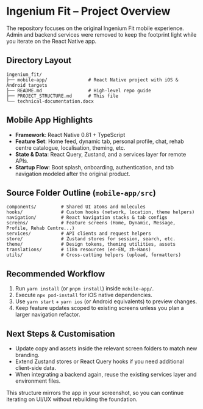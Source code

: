 # Ingenium Fit – Project Overview

The repository focuses on the original Ingenium Fit mobile experience. Admin and backend services were removed to keep the footprint light while you iterate on the React Native app.

## Directory Layout
```
ingenium_fit/
├── mobile-app/               # React Native project with iOS & Android targets
├── README.md                 # High-level repo guide
├── PROJECT_STRUCTURE.md      # This file
└── technical-documentation.docx
```

## Mobile App Highlights
- **Framework**: React Native 0.81 + TypeScript
- **Feature Set**: Home feed, dynamic tab, personal profile, chat, rehab centre catalogue, localisation, theming, etc.
- **State & Data**: React Query, Zustand, and a services layer for remote APIs.
- **Startup Flow**: Boot splash, onboarding, authentication, and tab navigation modeled after the original product.

## Source Folder Outline (`mobile-app/src`)
```
components/         # Shared UI atoms and molecules
hooks/              # Custom hooks (network, location, theme helpers)
navigation/         # React Navigation stacks & tab configs
screens/            # Feature screens (Home, Dynamic, Message, Profile, Rehab Centre...)
services/           # API clients and request helpers
store/              # Zustand stores for session, search, etc.
theme/              # Design tokens, theming utilities, assets
translations/       # i18n resources (en-EN, zh-Hans)
utils/              # Cross-cutting helpers (upload, formatters)
```

## Recommended Workflow
1. Run `yarn install` (or `pnpm install`) inside `mobile-app/`.
2. Execute `npx pod-install` for iOS native dependencies.
3. Use `yarn start` + `yarn ios` (or Android equivalents) to preview changes.
4. Keep feature updates scoped to existing screens unless you plan a larger navigation refactor.

## Next Steps & Customisation
- Update copy and assets inside the relevant screen folders to match new branding.
- Extend Zustand stores or React Query hooks if you need additional client-side data.
- When integrating a backend again, reuse the existing services layer and environment files.

This structure mirrors the app in your screenshot, so you can continue iterating on UI/UX without rebuilding the foundation.
